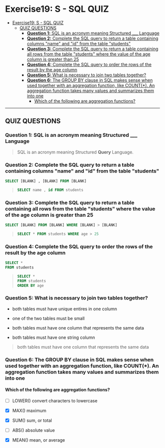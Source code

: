 # Exercise19: S - SQL QUIZ

- [Exercise19: S - SQL QUIZ](#exercise19-s---sql-quiz)
  - [QUIZ QUESTIONS](#quiz-questions)
    - [**Question 1:** SQL is an acronym meaning Structured \_\_\_ Language](#question-1-sql-is-an-acronym-meaning-structured-___-language)
    - [**Question 2:** Complete the SQL query to return a table containing columns "name" and "id" from the table "students"](#question-2-complete-the-sql-query-to-return-a-table-containing-columns-name-and-id-from-the-table-students)
    - [**Question 3:** Complete the SQL query to return a table containing all rows from the table "students" where the value of the age column is greater than 25](#question-3-complete-the-sql-query-to-return-a-table-containing-all-rows-from-the-table-students-where-the-value-of-the-age-column-is-greater-than-25)
    - [**Question 4:** Complete the SQL query to order the rows of the result by the age column](#question-4-complete-the-sql-query-to-order-the-rows-of-the-result-by-the-age-column)
    - [**Question 5:** What is necessary to join two tables together?](#question-5-what-is-necessary-to-join-two-tables-together)
    - [**Question 6:** The GROUP BY clause in SQL makes sense when used together with an aggregation function, like COUNT(\*). An aggregation function takes many values and summarizes them into one](#question-6-the-group-by-clause-in-sql-makes-sense-when-used-together-with-an-aggregation-function-like-count-an-aggregation-function-takes-many-values-and-summarizes-them-into-one)
      - [Which of the following are aggregation functions?](#which-of-the-following-are-aggregation-functions)

---

## QUIZ QUESTIONS

### **Question 1:** SQL is an acronym meaning Structured \_\_\_ Language

> SQL is an acronym meaning Structured **Query** Language.

### **Question 2:** Complete the SQL query to return a table containing columns "name" and "id" from the table "students"

```SQL
SELECT [BLANK] , [BLANK] FROM [BLANK]
```

> ```SQL
> SELECT name , id FROM students
> ```

### **Question 3:** Complete the SQL query to return a table containing all rows from the table "students" where the value of the age column is greater than 25

```SQL
SELECT [BLANK] FROM [BLANK] WHERE [BLANK] > [BLANK]
```

>```SQL
> SELECT * FROM students WHERE age > 25
>```

### **Question 4:** Complete the SQL query to order the rows of the result by the age column

```SQL
SELECT *
FROM students
```

>```SQL
> SELECT *
> FROM students
> ORDER BY age
> ```

### **Question 5:** What is necessary to join two tables together?

- both tables must have unique entires in one column

- one of the two tables must be small

- both tables must have one column that represents the same data

- both tables must have one string column

> both tables must have one column that represents the same data

### **Question 6:** The GROUP BY clause in SQL makes sense when used together with an aggregation function, like COUNT(\*). An aggregation function takes many values and summarizes them into one

#### Which of the following are aggregation functions?

- [ ] LOWER() convert characters to lowercase

- [x] MAX() maximum

- [x] SUM() sum, or total

- [ ] ABS() absolute value

- [x] MEAN() mean, or average
